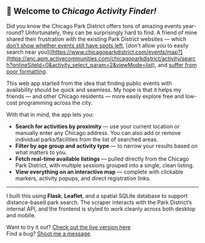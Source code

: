 ## 🌳 Welcome to *Chicago Activity Finder!*

Did you know the Chicago Park District offers tons of amazing events year-round? Unfortunately, they can be surprisingly hard to find. A friend of mine shared their frustration with the existing Park District websites — which [don’t show whether events still have spots left](https://data.cityofchicago.org/stories/s/Chicago-Park-District-Activities-Search/gthm-mv9y), [don't allow you to easily search near you]([https://www.chicagoparkdistrict.com/events/map?](https://anc.apm.activecommunities.com/chicagoparkdistrict/activity/search?onlineSiteId=0&activity_select_param=2&viewMode=list), and [suffer from poor formatting](https://data.cityofchicago.org/stories/s/Chicago-Park-District-Activities-Search/gthm-mv9y).

This web app started from the idea that finding public events with availability should be quick and seamless. My hope is that it helps my friends — and other Chicago residents — more easily explore free and low-cost programming across the city.

With that in mind, the app lets you:

- **Search for activities by proximity** — use your current location or manually enter any Chicago address. You can also add or remove individual parks/facilities from the list of searched areas.
- **Filter by age group and activity type** — to narrow your results based on what matters to you.
- **Fetch real-time available listings** — pulled directly from the Chicago Park District, with multiple sessions grouped into a single, clean listing.
- **View everything on an interactive map** — complete with clickable markers, activity popups, and direct registration links.

---

I built this using **Flask**, **Leaflet**, and a spatial SQLite database to support distance-based park search. The scraper interacts with the Park District’s internal API, and the frontend is styled to work cleanly across both desktop and mobile.

Want to try it out? [Check out the live version here](https://www.chicagoactivities.onrender.com)  
Find a bug? [Shoot me a message](https://github.com/evanfantozzi).
